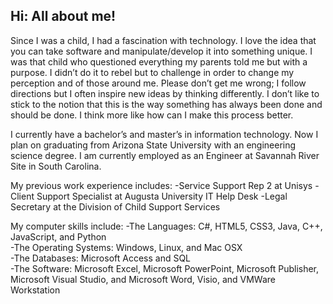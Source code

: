 ## Hi: All about me!
Since I was a child, I had a fascination with technology. I love the idea that you can take software and manipulate/develop it into something unique. I was that child who questioned everything my parents told me but with a purpose. I didn’t do it to rebel but to challenge in order to change my perception and of those around me. Please don’t get me wrong; I follow directions but I often inspire new ideas by thinking differently. I don’t like to stick to the notion that this is the way something has always been done and should be done. I think more like how can I make this process better. 

I currently have a bachelor’s and master’s in information technology.
Now I plan on graduating from Arizona State University with an engineering science degree.
I am currently employed as an Engineer at Savannah River Site in South Carolina.

My previous work experience includes:
-Service Support Rep 2 at Unisys
-Client Support Specialist at Augusta University IT Help Desk
-Legal Secretary at the Division of Child Support Services

My computer skills include:
-The Languages: C#, HTML5, CSS3, Java, C++, JavaScript, and Python   
-The Operating Systems: Windows, Linux, and Mac OSX          
-The Databases: Microsoft Access and SQL                     
-The Software: Microsoft Excel, Microsoft PowerPoint, Microsoft Publisher, Microsoft Visual Studio, and Microsoft Word, Visio, and VMWare Workstation

<!--
**adavenport93/adavenport93** is a ✨ _special_ ✨ repository because its `README.md` (this file) appears on your GitHub profile.

Here are some ideas to get you started:

- 🔭 I’m currently working on ...
- 🌱 I’m currently learning ...
- 👯 I’m looking to collaborate on ...
- 🤔 I’m looking for help with ...
- 💬 Ask me about ...
- 📫 How to reach me: ...
- 😄 Pronouns: ...
- ⚡ Fun fact: ...
-->

